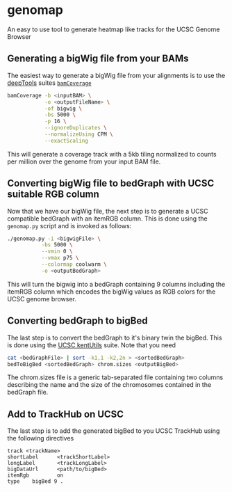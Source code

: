 # genomap
An easy to use tool to generate heatmap like tracks for the UCSC Genome Browser

## Generating a bigWig file from your BAMs
The easiest way to generate a bigWig file from your alignments is to use the [deepTools](https://deeptools.readthedocs.io/en/develop/index.html) suites [`bamCoverage`](https://deeptools.readthedocs.io/en/develop/content/tools/bamCoverage.html)
```bash
bamCoverage -b <inputBAM> \
            -o <outputFileName> \
            -of bigwig \
            -bs 5000 \
            -p 16 \
            --ignoreDuplicates \
            --normalizeUsing CPM \
            --exactScaling
```
This will generate a coverage track with a 5kb tiling normalized to counts per million over the genome from your input BAM file.

## Converting bigWig file to bedGraph with UCSC suitable RGB column
Now that we have our bigWig file, the next step is to generate a UCSC compatible bedGraph with an itemRGB column. This is done using the `genomap.py` script and is invoked as follows:
```bash
./genomap.py -i <bigwigFile> \
           -bs 5000 \
           --vmin 0 \
           --vmax p75 \
           --colormap coolwarm \
           -o <outputBedGraph>
```
This will turn the bigwig into a bedGraph containing 9 columns including the itemRGB column which encodes the bigWig values as RGB colors for the UCSC genome browser.

## Converting bedGraph to bigBed
The last step is to convert the bedGraph to it's binary twin the bigBed. This is done using the [UCSC kentUtils](https://github.com/ENCODE-DCC/kentUtils) suite. Note that you need
```bash
cat <bedGraphFile> | sort -k1,1 -k2,2n > <sortedBedGraph>
bedToBigBed <sortedBedGraph> chrom.sizes <outputBigBed>
```
The chrom.sizes file is a generic tab-separated file containing two columns describing the name and the size of the chromosomes contained in the bedGraph file.

## Add to TrackHub on UCSC
The last step is to add the generated bigBed to you UCSC TrackHub using the following directives
```
track <trackName>
shortLabel      <trackShortLabel>
longLabel       <trackLongLabel>
bigDataUrl      <path/to/bigBed>
itemRgb         on
type    bigBed 9 .
```
